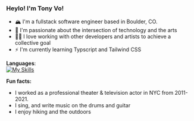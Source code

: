 ### Heylo! I'm Tony Vo!

- 🏔️ I'm a fullstack software engineer based in Boulder, CO. 
- 👾 I'm passionate about the intersection of technology and the arts 
- 🙌🏾 I love working with other developers and artists to achieve a collective goal
- ⚡️ I'm currently learning Typscript and Tailwind CSS


**Languages**: 
<br>
[![My Skills](https://skillicons.dev/icons?i=js,html,css,react,aws,nodejs,express,postgres,mongodb,git&perline=10)](https://skillicons.dev)

**Fun facts:**
- I worked as a professional theater & television actor in NYC from 2011-2021. 
- I sing, and write music on the drums and guitar
- I enjoy hiking and the outdoors

